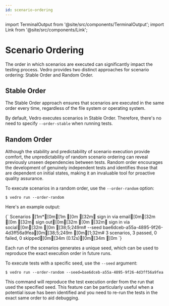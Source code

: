 ```yaml
---
id: scenario-ordering
---
```


import TerminalOutput from '@site/src/components/TerminalOutput';
import Link from '@site/src/components/Link';

# Scenario Ordering

The order in which scenarios are executed can significantly impact the testing process. Vedro provides two distinct approaches for scenario ordering: Stable Order and Random Order.

## Stable Order

The Stable Order approach ensures that scenarios are executed in the same order every time, <Link to="https://utcc.utoronto.ca/~cks/space/blog/unix/ReaddirOrder">regardless of the file system or operating system</Link>.

By default, Vedro executes scenarios in Stable Order. Therefore, there's no need to specify `--order-stable` when running tests.

## Random Order

Although the stability and predictability of scenario execution provide comfort, the unpredictability of random scenario ordering can reveal previously unseen dependencies between tests. Random order encourages the development of genuinely independent tests and identifies those that are dependent on initial states, making it an invaluable tool for proactive quality assurance.

To execute scenarios in a random order, use the `--order-random` option:

```shell
$ vedro run --order-random
```

Here's an example output:

<TerminalOutput>
{`
Scenarios
[1m*[0m[1m
[0m [32m✔ sign in via email[0m[32m
[0m [32m✔ sign out[0m[32m
[0m [32m✔ sign in via social[0m[32m
[0m 
[38;5;249m# --seed bae6dceb-a55a-4895-9f26-4d3ff56a9fea[0m[38;5;249m
[0m[1;32m# 3 scenarios, 3 passed, 0 failed, 0 skipped[0m[34m (0.12s)[0m[34m
[0m
`}
</TerminalOutput>

Each run of the scenarios generates a unique seed, which can be used to reproduce the exact execution order in future runs.

To execute tests with a specific seed, use the `--seed` argument:

```shell
$ vedro run --order-random --seed=bae6dceb-a55a-4895-9f26-4d3ff56a9fea
```

This command will reproduce the test execution order from the run that used the specified seed. This feature can be particularly useful when a potential issue has been identified and you need to re-run the tests in the exact same order to aid debugging.
